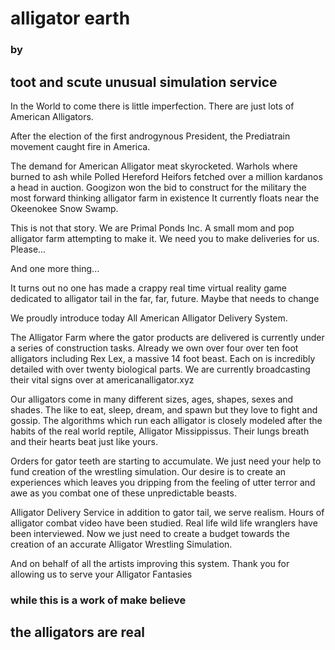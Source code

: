 # alligator earth
### by 
## toot and scute unusual simulation service 

In the World to come there is little imperfection. 
There are just lots of American Alligators. 

After the election of the first androgynous President, the Prediatrain movement caught fire in America.

The demand for American Alligator meat skyrocketed.
Warhols where burned to ash while Polled Hereford Heifors fetched over a million kardanos a head in auction.
Googizon won the bid to construct for the military the most forward thinking alligator farm in existence
It currently floats near the Okeenokee Snow Swamp.

This is not that story.
We are Primal Ponds Inc.
A small mom and pop alligator farm attempting to make it.
We need you to make deliveries for us.
Please...

And one more thing...

It turns out no one has made a crappy real time virtual reality game dedicated to alligator tail in the far, far, future. 
Maybe that needs to change

We proudly introduce today
All American Alligator Delivery System. 

The Alligator Farm where the gator products are delivered is currently under a series of construction tasks. Already we own over four over ten foot alligators including Rex Lex, a massive 14 foot beast. Each on is incredibly detailed with over twenty biological parts. We are currently broadcasting their vital signs over at americanalligator.xyz 

Our alligators come in many different sizes, ages, shapes, sexes and shades. The like to eat, sleep, dream, and spawn but they love to fight and gossip. The algorithms which run each alligator is closely modeled after the habits of the real world reptile, Alligator Missippissus. Their lungs breath and their hearts beat just like yours.

Orders for gator teeth are starting to accumulate. We just need your help to fund creation of the wrestling simulation. Our desire is to create an experiences which leaves you dripping from the feeling of utter terror and awe as you combat one of these unpredictable beasts. 

Alligator Delivery Service in addition to gator tail, we serve realism. Hours of alligator combat video have been studied. Real life wild life wranglers have been interviewed. Now we just need to create a budget towards the creation of an accurate Alligator Wrestling Simulation.

And on behalf of all the artists improving this system.
Thank you for allowing us to serve your Alligator Fantasies

### while this is a work of make believe
## the alligators are real
